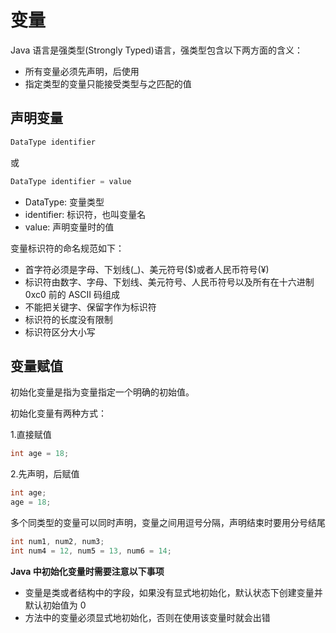 # 变量

Java 语言是强类型(Strongly Typed)语言，强类型包含以下两方面的含义：

- 所有变量必须先声明，后使用
- 指定类型的变量只能接受类型与之匹配的值

## 声明变量

```java
DataType identifier
```
或

```java
DataType identifier = value
```

- DataType: 变量类型
- identifier: 标识符，也叫变量名
- value: 声明变量时的值

变量标识符的命名规范如下：
- 首字符必须是字母、下划线(_)、美元符号($)或者人民币符号(¥)
- 标识符由数字、字母、下划线、美元符号、人民币符号以及所有在十六进制 0xc0 前的 ASCII 码组成
- 不能把关键字、保留字作为标识符
- 标识符的长度没有限制
- 标识符区分大小写

## 变量赋值

初始化变量是指为变量指定一个明确的初始值。  

初始化变量有两种方式：  

1.直接赋值
```java
int age = 18;
```
2.先声明，后赋值
```java
int age;
age = 18;
```

多个同类型的变量可以同时声明，变量之间用逗号分隔，声明结束时要用分号结尾
```java
int num1, num2, num3;
int num4 = 12, num5 = 13, num6 = 14;
```

**Java 中初始化变量时需要注意以下事项**

- 变量是类或者结构中的字段，如果没有显式地初始化，默认状态下创建变量并默认初始值为 0
- 方法中的变量必须显式地初始化，否则在使用该变量时就会出错